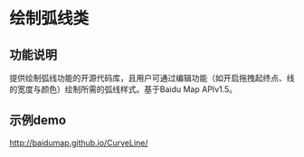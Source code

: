 绘制弧线类
========================

功能说明
--------------------------
提供绘制弧线功能的开源代码库，且用户可通过编辑功能（如开启拖拽起终点、线的宽度与颜色）绘制所需的弧线样式。基于Baidu Map APIv1.5。

示例demo
------------------------------
http://baidumap.github.io/CurveLine/

